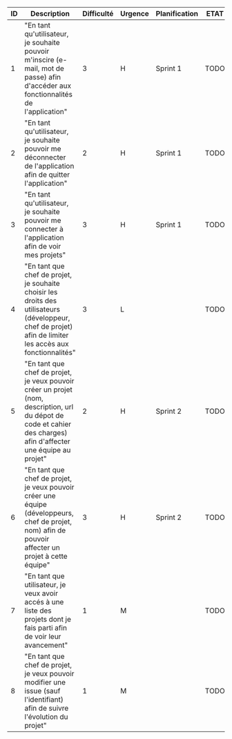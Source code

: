 
| ID | Description                                                                                                                                                                                                                  | Difficulté | Urgence | Planification | ETAT | 
|----|------------------------------------------------------------------------------------------------------------------------------------------------------------------------------------------------------------------------------|------------|---------|---------------|------| 
| 1  | "En tant qu'utilisateur, je souhaite pouvoir m'inscire (e-mail, mot de passe) afin d'accéder aux fonctionnalités de l'application"                                                                                           | 3          | H       | Sprint 1      | TODO | 
| 2  | "En tant qu'utilisateur, je souhaite pouvoir me déconnecter de l'application afin de quitter l'application"                                                                                                                  | 2          | H       | Sprint 1      | TODO | 
| 3  | "En tant qu'utilisateur, je souhaite pouvoir me connecter à l'application afin de voir mes projets"                                                                                                                          | 3          | H       | Sprint 1      | TODO | 
| 4  | "En tant que chef de projet, je souhaite choisir les droits des utilisateurs (développeur, chef de projet) afin de limiter les accès aux fonctionnalités"                                                                    | 3          | L       |               | TODO | 
| 5  | "En tant que chef de projet, je veux pouvoir créer un projet (nom,  description, url du dépot de code et cahier des charges) afin d'affecter une équipe au projet"                                                           | 2          | H       | Sprint 2      | TODO | 
| 6  | "En tant que chef de projet, je veux pouvoir créer une équipe (développeurs, chef de projet, nom) afin de pouvoir affecter un projet à cette équipe"                                                                         | 3          | H       | Sprint 2      | TODO | 
| 7  | "En tant que utilisateur, je veux avoir accés à une liste des projets dont je fais parti afin de voir leur avancement"                                                                                                       | 1          | M       |               | TODO | 
| 8  | "En tant que chef de projet, je veux pouvoir modifier une issue (sauf l'identifiant) afin de suivre l'évolution du projet"                                                                                                   | 1          | M       |               | TODO | 

